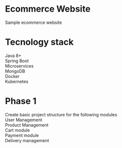 # Ecommerce Website
Sample ecommerce website

# Tecnology stack
Java 8+ </br>
Spring Boot </br> 
Microservices </br>
MongoDB </br>
Docker </br>
Kubernetes </br>

# Phase 1
Create basic project structure for the following modules </br>
User Management </br>
Product Management </br>
Cart module </br>
Payment module </br>
Delivery management </br>


